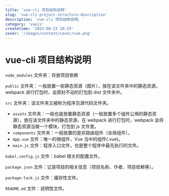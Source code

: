 ```yaml
---
title: 'vue-cli 项目结构说明'
slug: 'vue-cli-project-structure-description'
description: 'vue-cli 项目结构说明。'
category: 'vuejs'
createtime: '2023-08-23 10:19'
cover: '/images/content/cover/vue.png'
---
```


# vue-cli 项目结构说明

`node_modules` 文件夹：存放项目依赖

`public` 文件夹：一般放置一些静态资源（图片），放在该文件夹中的静态资源，webpack 进行打包时，会原封不动的打包到 dist 文件夹中。

`src` 文件夹：该文件夹又被称为程序员源代码文件夹。
- `assets` 文件夹：一般也是放置静态资源（一般放置多个组件公用的静态资源），放在该文件夹中的静态资源，在 webpack 进行打包时，webpack 会将静态资源当做一个模块，打包到 js 文件里。
- `components` 文件夹：一般放置的是非路由组件（全局组件）。
- `App.vue` 文件：唯一的根组件，Vue 当中的组件(.vue)。
- `main.js` 文件：程序入口文件，也是整个程序中最先执行的文件。

`babel.config.js` 文件：babel 相关的配置文件。

`package.json` 文件：记录项目的相关信息（项目名称、作者、项目依赖等）。

`package-lock.js` 文件：缓存性文件。

`README.md` 文件：说明性文件。